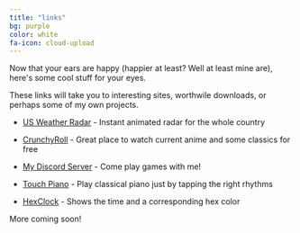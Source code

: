 ```yaml
---
title: "links"
bg: purple
color: white
fa-icon: cloud-upload
---
```


Now that your ears are happy (happier at least? Well at least mine are), here's some cool stuff for your eyes.

These links will take you to interesting sites, worthwile downloads, or perhaps some of my own projects.

* [US Weather Radar](http://radar.weather.gov/Conus/full_loop.php) - Instant animated radar for the whole country

* [CrunchyRoll](http://www.crunchyroll.com/videos/anime) - Great place to watch current anime and some classics for free

* [My Discord Server](https://discord.gg/0Zrnt240qtqgGhOe) - Come play games with me!

* [Touch Piano](http://touchpianist.com/) - Play classical piano just by tapping the right rhythms

* [HexClock](http://www.jacopocolo.com/hexclock/) - Shows the time and a corresponding hex color

More coming soon!
